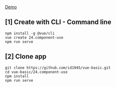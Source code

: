 [Demo](https://id1945.github.io/vue-basic/24.component-use/dist "Demo")

## [1] Create with CLI - Command line
```
npm install -g @vue/cli
vue create 24.component-use
npm run serve
```

## [2] Clone app
```
git clone https://github.com/id1945/vue-basic.git
cd vue-basic/24.component-use
npm install
npm run serve
```